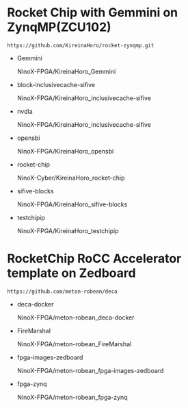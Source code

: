 
# Rocket Chip with Gemmini on  ZynqMP(ZCU102)

```
https://github.com/KireinaHoro/rocket-zynqmp.git
```
* Gemmini

  NinoX-FPGA/KireinaHoro_Gemmini

* block-inclusivecache-sifive

  NinoX-FPGA/KireinaHoro_inclusivecache-sifive
  
* nvdla
 
  NinoX-FPGA/KireinaHoro_inclusivecache-sifive
  
* opensbi

  NinoX-FPGA/KireinaHoro_opensbi
  
 
* rocket-chip

  NinoX-Cyber/KireinaHoro_rocket-chip
  
* sifive-blocks

   NinoX-FPGA/KireinaHoro_sifive-blocks
 
* testchipip

  NinoX-FPGA/KireinaHoro_testchipip
  
 # RocketChip RoCC Accelerator template on Zedboard
 
 
 ```
 https://github.com/meton-robean/deca
 ```
 
 
 * deca-docker

    NinoX-FPGA/meton-robean_deca-docker
 
* FireMarshal
  
  NinoX-FPGA/meton-robean_FireMarshal

* fpga-images-zedboard

  NinoX-FPGA/meton-robean_fpga-images-zedboard
 
* fpga-zynq

  NinoX-FPGA/meton-robean_fpga-zynq
